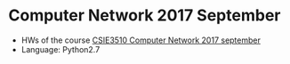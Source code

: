 # Computer Network 2017 September
* HWs of the course [CSIE3510 Computer Network 2017 september](https://www.cmlab.csie.ntu.edu.tw/~jetswayss/CN2017/)
* Language: Python2.7
